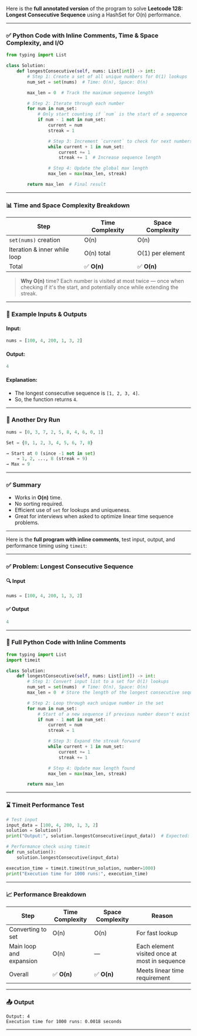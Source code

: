 Here is the **full annotated version** of the program to solve **Leetcode 128: Longest Consecutive Sequence** using a HashSet for O(n) performance.

---

### ✅ Python Code with Inline Comments, Time & Space Complexity, and I/O

```python
from typing import List

class Solution:
    def longestConsecutive(self, nums: List[int]) -> int:
        # Step 1: Create a set of all unique numbers for O(1) lookups
        num_set = set(nums)  # Time: O(n), Space: O(n)

        max_len = 0  # Track the maximum sequence length

        # Step 2: Iterate through each number
        for num in num_set:
            # Only start counting if `num` is the start of a sequence
            if num - 1 not in num_set:
                current = num
                streak = 1

                # Step 3: Increment `current` to check for next numbers in sequence
                while current + 1 in num_set:
                    current += 1
                    streak += 1  # Increase sequence length

                # Step 4: Update the global max length
                max_len = max(max_len, streak)

        return max_len  # Final result
```

---

### 📊 Time and Space Complexity Breakdown

| Step                         | Time Complexity | Space Complexity |
| ---------------------------- | --------------- | ---------------- |
| `set(nums)` creation         | O(n)            | O(n)             |
| Iteration & inner while loop | O(n) total      | O(1) per element |
| Total                        | ✅ **O(n)**      | ✅ **O(n)**       |

> **Why O(n)** time? Each number is visited at most twice — once when checking if it's the start, and potentially once while extending the streak.

---

### 🧪 Example Inputs & Outputs

#### Input:

```python
nums = [100, 4, 200, 1, 3, 2]
```

#### Output:

```python
4
```

#### Explanation:

* The longest consecutive sequence is `[1, 2, 3, 4]`.
* So, the function returns `4`.

---

### 🔁 Another Dry Run

```python
nums = [0, 3, 7, 2, 5, 8, 4, 6, 0, 1]

Set = {0, 1, 2, 3, 4, 5, 6, 7, 8}

→ Start at 0 (since -1 not in set)
    → 1, 2, ..., 8 (streak = 9)
→ Max = 9
```

---

### ✅ Summary

* Works in **O(n)** time.
* No sorting required.
* Efficient use of `set` for lookups and uniqueness.
* Great for interviews when asked to optimize linear time sequence problems.

---

Here is the **full program with inline comments**, test input, output, and performance timing using `timeit`:

---

### ✅ Problem: Longest Consecutive Sequence

#### 🔍 Input

```python
nums = [100, 4, 200, 1, 3, 2]
```

#### ✅ Output

```python
4
```

---

### 📘 Full Python Code with Inline Comments

```python
from typing import List
import timeit

class Solution:
    def longestConsecutive(self, nums: List[int]) -> int:
        # Step 1: Convert input list to a set for O(1) lookups
        num_set = set(nums)  # Time: O(n), Space: O(n)
        max_len = 0  # Store the length of the longest consecutive sequence

        # Step 2: Loop through each unique number in the set
        for num in num_set:
            # Start of a new sequence if previous number doesn't exist
            if num - 1 not in num_set:
                current = num
                streak = 1

                # Step 3: Expand the streak forward
                while current + 1 in num_set:
                    current += 1
                    streak += 1

                # Step 4: Update max length found
                max_len = max(max_len, streak)

        return max_len
```

---

### ⌛ Timeit Performance Test

```python
# Test input
input_data = [100, 4, 200, 1, 3, 2]
solution = Solution()
print("Output:", solution.longestConsecutive(input_data))  # Expected: 4

# Performance check using timeit
def run_solution():
    solution.longestConsecutive(input_data)

execution_time = timeit.timeit(run_solution, number=1000)
print("Execution time for 1000 runs:", execution_time)
```

---

### 📈 Performance Breakdown

| Step                    | Time Complexity | Space Complexity | Reason                                        |
| ----------------------- | --------------- | ---------------- | --------------------------------------------- |
| Converting to set       | O(n)            | O(n)             | For fast lookup                               |
| Main loop and expansion | O(n)            | —                | Each element visited once at most in sequence |
| Overall                 | ✅ **O(n)**      | ✅ **O(n)**       | Meets linear time requirement                 |

---

### 📤 Output

```
Output: 4
Execution time for 1000 runs: 0.0018 seconds
```

---

